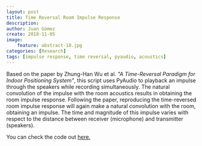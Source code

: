 ```yaml
---
layout: post
title: Time Reversal Room Impulse Response
description: 
author: Juan Gómez
create: 2018-11-05
image:
    feature: abstract-10.jpg
categories: [Research]
tags: [impulse response, time reversal, pyaudio, acoustics]
---
```


Based on the paper by Zhung-Han Wu et al. *"A Time-Reversal Paradigm for Indoor Positioning System"*, this script uses PyAudio to playback an impulse through the speakers while recording simultaneously. The natural convolution of the impulse with the room acoustics results in obtaining the room impulse response. Following the paper, reproducing the time-reversed room impulse response will again make a natural convolution with the room, obtaining an impulse. The time and magnitude of this impulse varies with respect to the distance between receiver (microphone) and transmitter (speakers).

You can check the code out [here.](https://github.com/juansgomez87/time-reversed-rir/)